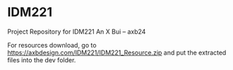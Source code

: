 # IDM221
Project Repository for IDM221
An X Bui – axb24

For resources download, go to https://axbdesign.com/IDM221/IDM221_Resource.zip and put the extracted files into the dev folder.
